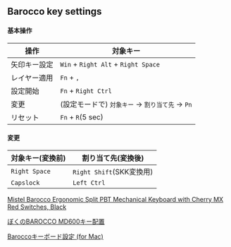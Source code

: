 ## Barocco key settings

#### 基本操作

| 操作 | 対象キー |
|--|--|
| 矢印キー設定 | `Win` + `Right Alt` + `Right Space` |
| レイヤー適用 | `Fn` + `,` |
| 設定開始 | `Fn` + `Right Ctrl` |
| 変更 | (設定モードで) `対象キー` -> `割り当て先` -> `Pn` |
| リセット | `Fn` + `R`(5 sec) |

#### 変更

| 対象キー(変換前) | 割り当て先(変換後) |
|--|--|
| `Right Space` | `Right Shift`(SKK変換用) |
| `Capslock` | `Left Ctrl` |

[Mistel Barocco Ergonomic Split PBT Mechanical Keyboard with Cherry MX Red Switches, Black ](https://www.amazon.com/dp/B01KN6VEYG/ref=cm_sw_r_tw_dp_U_x_gIqhBbWA7T6RT)

[ぼくのBAROCCO MD600キー配置](https://qiita.com/Takuan_Oishii/items/0f7a0d278980265b69a5)

[Baroccoキーボード設定 (for Mac)](https://qiita.com/khiri-co/items/2e509be9ad94f09b3be9)
